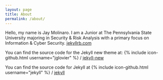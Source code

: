 ```yaml
---
layout: page
title: About
permalink: /about/
---
```


Hello, my name is Jay Molinaro. I am a Junior at The Pennsylvania State University majoring in Security & Risk Analysis with a primary focus on Information & Cyber Security.  [jekyllrb.com](http://jekyllrb.com/)

You can find the source code for the Jekyll new theme at:
{% include icon-github.html username="jglovier" %} /
[jekyll-new](https://github.com/jglovier/jekyll-new)

You can find the source code for Jekyll at
{% include icon-github.html username="jekyll" %} /
[jekyll](https://github.com/jekyll/jekyll)
